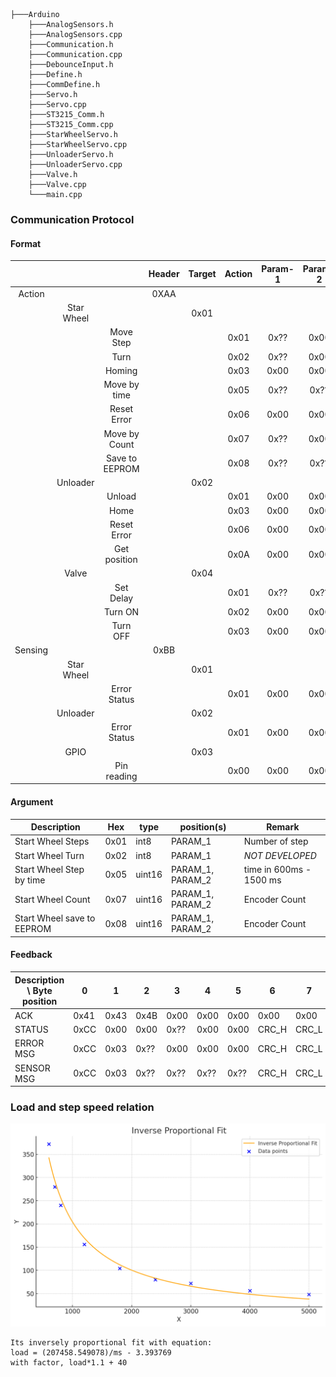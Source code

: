 
```
├───Arduino
    ├───AnalogSensors.h
    ├───AnalogSensors.cpp
    ├───Communication.h
    ├───Communication.cpp
    ├───DebounceInput.h
    ├───Define.h
    ├───CommDefine.h
    ├───Servo.h
    ├───Servo.cpp
    ├───ST3215_Comm.h
    ├───ST3215_Comm.cpp
    ├───StarWheelServo.h
    ├───StarWheelServo.cpp
    ├───UnloaderServo.h
    ├───UnloaderServo.cpp
    ├───Valve.h
    ├───Valve.cpp
    └───main.cpp
```



### Communication Protocol
#### Format
|         |            |                | Header | Target | Action | Param-1 | Param-2 | Param-3 | CRC_H | CRC_L |   return   |
| :-----: | :--------: | :------------: | :----: | :----: | :----: | :-----: | :-----: | :-----: | :---: | :---: | :--------: |
| Action  |            |                |  0XAA  |        |        |         |         |         |       |       |            |
|         | Star Wheel |                |        |  0x01  |        |         |         |         |       |       |            |
|         |            |   Move Step    |        |        |  0x01  |  0x??   |  0x00   |  0x00   |       |       |    ACK     |
|         |            |      Turn      |        |        |  0x02  |  0x??   |  0x00   |  0x00   |       |       |    N/A     |
|         |            |     Homing     |        |        |  0x03  |  0x00   |  0x00   |  0x00   |       |       |   STATUS   |
|         |            |  Move by time  |        |        |  0x05  |  0x??   |  0x??   |  0x00   |       |       |   STATUS   |
|         |            |  Reset Error   |        |        |  0x06  |  0x00   |  0x00   |  0x00   |       |       |    ACK     |
|         |            | Move by Count  |        |        |  0x07  |  0x??   |  0x00   |  0x00   |       |       |    ACK     |
|         |            | Save to EEPROM |        |        |  0x08  |  0x??   |  0x??   |  0x00   |       |       |    ACK     |
|         |  Unloader  |                |        |  0x02  |        |         |         |         |       |       |            |
|         |            |     Unload     |        |        |  0x01  |  0x00   |  0x00   |  0x00   |       |       |   STATUS   |
|         |            |      Home      |        |        |  0x03  |  0x00   |  0x00   |  0x00   |       |       |   STATUS   |
|         |            |  Reset Error   |        |        |  0x06  |  0x00   |  0x00   |  0x00   |       |       |    ACK     |
|         |            |  Get position  |        |        |  0x0A  |  0x00   |  0x00   |  0x00   |       |       |    POS     |
|         |    Valve   |                |        |  0x04  |        |         |         |         |       |       |            |
|         |            |     Set Delay  |        |        |  0x01  |  0x??   |  0x??   |  0x00   |       |       |    ACK     |
|         |            |     Turn ON    |        |        |  0x02  |  0x00   |  0x00   |  0x00   |       |       |    ACK     |
|         |            |     Turn OFF   |        |        |  0x03  |  0x00   |  0x00   |  0x00   |       |       |    ACK     |
| Sensing |            |                |  0xBB  |        |        |         |         |         |       |       |            |
|         | Star Wheel |                |        |  0x01  |        |         |         |         |       |       |            |
|         |            |  Error Status  |        |        |  0x01  |  0x00   |  0x00   |  0x00   |       |       |            |
|         |  Unloader  |                |        |  0x02  |        |         |         |         |       |       |            |
|         |            |  Error Status  |        |        |  0x01  |  0x00   |  0x00   |  0x00   |       |       | ERROR MSG  |
|         |    GPIO    |                |        |  0x03  |        |         |         |         |       |       |            |
|         |            |  Pin reading   |        |        |  0x00  |  0x00   |  0x00   |  0x00   |       |       | SENSOR MSG |

#### Argument
| Description                | Hex  | type   | position(s)      | Remark                  |
| -------------------------- | ---- | ------ | ---------------- | ----------------------- |
| Start Wheel Steps          | 0x01 | int8   | PARAM_1          | Number of step          |
| Start Wheel Turn           | 0x02 | int8   | PARAM_1          | *NOT DEVELOPED*         |
| Start Wheel Step by time   | 0x05 | uint16 | PARAM_1, PARAM_2 | time in 600ms - 1500 ms |
| Start Wheel Count          | 0x07 | uint16 | PARAM_1, PARAM_2 | Encoder Count           |
| Start Wheel save to EEPROM | 0x08 | uint16 | PARAM_1, PARAM_2 | Encoder Count           |

#### Feedback
| **Description** \ Byte position | 0    | 1    | 2    | 3    | 4    | 5    | 6     | 7     |
| ------------------------------- | ---- | ---- | ---- | ---- | ---- | ---- | ----- | ----- |
| ACK                             | 0x41 | 0x43 | 0x4B | 0x00 | 0x00 | 0x00 | 0x00  | 0x00  |
| STATUS                          | 0xCC | 0x00 | 0x00 | 0x?? | 0x00 | 0x00 | CRC_H | CRC_L |
| ERROR MSG                       | 0xCC | 0x03 | 0x?? | 0x00 | 0x00 | 0x00 | CRC_H | CRC_L |
| SENSOR MSG                      | 0xCC | 0x03 | 0x?? | 0x?? | 0x?? | 0x?? | CRC_H | CRC_L |


### Load and step speed relation
![alt text](InverselyProportionalFit.png)

```
Its inversely proportional fit with equation:
load = (207458.549078)/ms - 3.393769
with factor, load*1.1 + 40
``` 